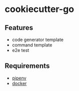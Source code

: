 # cookiecutter-go

## Features

- code generator template
- command template
- e2e test

## Requirements

- [pipenv](https://pipenv.pypa.io/en/latest/)
- [docker](https://www.docker.com/)
